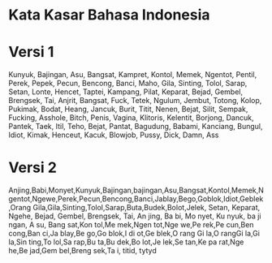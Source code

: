 # Kata Kasar Bahasa Indonesia

# Versi 1
Kunyuk, Bajingan, Asu, Bangsat, Kampret, Kontol, Memek, Ngentot, Pentil, Perek, Pepek, Pecun, Bencong, Banci, Maho, Gila, Sinting, Tolol, Sarap, Setan, Lonte, Hencet, Taptei, Kampang, Pilat, Keparat, Bejad, Gembel, Brengsek, Tai, Anjrit, Bangsat, Fuck, Tetek, Ngulum, Jembut, Totong, Kolop, Pukimak, Bodat, Heang, Jancuk, Burit, Titit, Nenen, Bejat, Silit, Sempak, Fucking, Asshole, Bitch, Penis, Vagina, Klitoris, Kelentit, Borjong, Dancuk, Pantek, Taek, Itil, Teho, Bejat, Pantat, Bagudung, Babami, Kanciang, Bungul, Idiot, Kimak, Henceut, Kacuk, Blowjob, Pussy, Dick, Damn, Ass

# Versi 2
Anjing,Babi,Monyet,Kunyuk,Bajingan,bajingan,Asu,Bangsat,Kontol,Memek,Ngentot,Ngewe,Perek,Pecun,Bencong,Banci,Jablay,Bego,Goblok,Idiot,Geblek,Orang Gila,Gila,Sinting,Tolol,Sarap,Buta,Budek,Bolot,Jelek,  Setan,  Keparat,  Ngehe,  Bejad,  Gembel,  Brengsek,  Tai,  An jing,  Ba bi,  Mo nyet,  Ku nyuk,  ba ji ngan,  A su,  Bang sat,Kon tol,Me mek,Ngen tot,Nge we,Pe rek,Pe cun,Ben cong,Ban ci,Ja blay,Be go,Go blok,I di ot,Ge blek,O rang Gi la,O rangGi la,Gi la,Sin ting,To lol,Sa rap,Bu ta,Bu dek,Bo lot,Je lek,Se tan,Ke pa rat,Nge he,Be jad,Gem bel,Breng sek,Ta i, titid, tytyd
